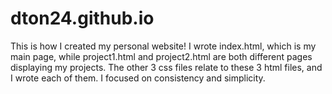 # dton24.github.io
This is how I created my personal website! I wrote index.html, which is my main page, while project1.html and project2.html are both different pages displaying my projects. 
The other 3 css files relate to these 3 html files, and I wrote each of them. I focused on consistency and simplicity.
